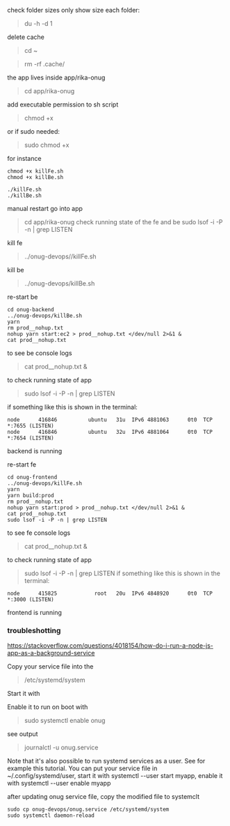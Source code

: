 check folder sizes only show size each folder:
> du -h -d 1

delete cache
>cd ~

> rm -rf .cache/


the app lives inside app/rika-onug
> cd app/rika-onug

add executable permission to sh script
>chmod +x

or if sudo needed:
>sudo chmod +x

for instance
```
chmod +x killFe.sh
chmod +x killBe.sh

./killFe.sh
./killBe.sh
```

manual restart
go into app
> cd app/rika-onug 
check running state of the fe and be
> sudo lsof -i -P -n | grep LISTEN
 
kill fe
> ../onug-devops//killFe.sh

kill be 
> ../onug-devops/killBe.sh

re-start be
```
cd onug-backend
../onug-devops/killBe.sh
yarn
rm prod__nohup.txt
nohup yarn start:ec2 > prod__nohup.txt </dev/null 2>&1 &
cat prod__nohup.txt
```
to see be console logs
> cat prod__nohup.txt &

to check running state of app 
> sudo lsof -i -P -n | grep LISTEN

if something like this is shown in the terminal:
```
node      416846          ubuntu   31u  IPv6 4881063      0t0  TCP *:7655 (LISTEN)
node      416846          ubuntu   32u  IPv6 4881064      0t0  TCP *:7654 (LISTEN)
```
backend is running



re-start fe
```
cd onug-frontend
../onug-devops/killFe.sh
yarn
yarn build:prod
rm prod__nohup.txt
nohup yarn start:prod > prod__nohup.txt </dev/null 2>&1 &
cat prod__nohup.txt
sudo lsof -i -P -n | grep LISTEN
```

to see fe console logs
> cat prod__nohup.txt &

to check running state of app
> sudo lsof -i -P -n | grep LISTEN
if something like this is shown in the terminal:
```
node      415825            root   20u  IPv6 4848920      0t0  TCP *:3000 (LISTEN)
```
frontend is running



### troubleshotting
https://stackoverflow.com/questions/4018154/how-do-i-run-a-node-js-app-as-a-background-service

Copy your service file into the
> /etc/systemd/system

Start it with
>   

Enable it to run on boot with
> sudo systemctl enable onug


see output
> journalctl -u onug.service

Note that it's also possible to run systemd services as a user. See for example this tutorial. You can put your service file in ~/.config/systemd/user, start it with systemctl --user start myapp, enable it with systemctl --user enable myapp


after updating onug service file, copy the modified file to systemclt
```
sudo cp onug-devops/onug.service /etc/systemd/system
sudo systemctl daemon-reload
```
